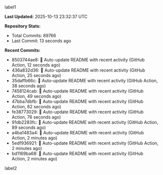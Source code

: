 
label1 
<!-- ACTIVITY_START -->
**Last Updated:** 2025-10-13 23:32:37 UTC

**Repository Stats:**
- Total Commits: 89766
- Last Commit: 13 seconds ago

**Recent Commits:**
- 8503744ae8: 🤖 Auto-update README with recent activity (GitHub Action, 12 seconds ago)
- 436a832d36: 🤖 Auto-update README with recent activity (GitHub Action, 25 seconds ago)
- 35daffb66c: 🤖 Auto-update README with recent activity (GitHub Action, 38 seconds ago)
- 7458124cab: 🤖 Auto-update README with recent activity (GitHub Action, 49 seconds ago)
- 47bba7dbfb: 🤖 Auto-update README with recent activity (GitHub Action, 62 seconds ago)
- fe38773029: 🤖 Auto-update README with recent activity (GitHub Action, 76 seconds ago)
- 91db2283fc: 🤖 Auto-update README with recent activity (GitHub Action, 89 seconds ago)
- a4ba1483a4: 🤖 Auto-update README with recent activity (GitHub Action, 2 minutes ago)
- 5edf936921: 🤖 Auto-update README with recent activity (GitHub Action, 2 minutes ago)
- bd1169ba68: 🤖 Auto-update README with recent activity (GitHub Action, 2 minutes ago)
<!-- ACTIVITY_END -->

label2
